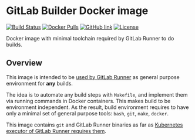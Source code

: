 GitLab Builder Docker image
===========================

[![Build Status](https://travis-ci.org/instrumentisto/gitlab-builder-docker-image.svg?branch=master)](https://travis-ci.org/instrumentisto/gitlab-builder-docker-image)
[![Docker Pulls](https://img.shields.io/docker/pulls/instrumentisto/gitlab-builder.svg)](https://hub.docker.com/r/instrumentisto/gitlab-builder)
[![GitHub link](https://img.shields.io/badge/github-link-blue.svg)](https://github.com/instrumentisto/gitlab-builder-docker-image)
[![License](https://img.shields.io/badge/license-MIT-blue.svg)](https://github.com/instrumentisto/gitlab-builder-docker-image/blob/master/LICENSE.md)


Docker image with minimal toolchain required by GitLab Runner to do builds.



## Overview

This image is intended to be [used by GitLab Runner][1] as general purpose
environment for __any__ builds.

The idea is to automate any build steps with `Makefile`, and implement them
via running commands in Docker containers. This makes build to be environment
independent. As the result, build environment requires to have only a minimal
set of general purpose tools: `bash`, `git`, `make`, `docker`.

This image contains `git` and GitLab Runner binaries as far as [Kubernetes
executor of GitLab Runner requires them][2].





[1]: https://docs.gitlab.com/ce/ci/docker/using_docker_images.html
[2]: https://gitlab.com/gitlab-org/gitlab-ci-multi-runner/blob/master/docs/executors/kubernetes.md#workflow
